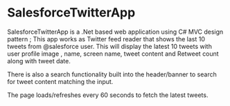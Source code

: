 # SalesforceTwitterApp

SalesforceTwitterApp is a .Net based web application  using C# MVC design pattern ; This app works as Twitter feed reader that shows the last 10 tweets from @salesforce user. This will display the latest 10 tweets with user profile image , name, screen name, tweet content and Retweet count along with tweet date.

There is also a search functionality built into the header/banner to search for tweet content matching the input.

The page loads/refreshes every 60 seconds to fetch the latest tweets.
